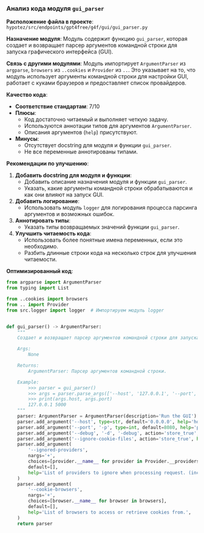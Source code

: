 ### **Анализ кода модуля `gui_parser`**

**Расположение файла в проекте**: `hypotez/src/endpoints/gpt4free/g4f/gui/gui_parser.py`

**Назначение модуля**: Модуль содержит функцию `gui_parser`, которая создает и возвращает парсер аргументов командной строки для запуска графического интерфейса (GUI).

**Связь с другими модулями**: Модуль импортирует `ArgumentParser` из `argparse`, `browsers` из `..cookies` и `Provider` из `..`. Это указывает на то, что модуль использует аргументы командной строки для настройки GUI, работает с куками браузеров и предоставляет список провайдеров.

**Качество кода**:
- **Соответствие стандартам**: 7/10
- **Плюсы**:
  - Код достаточно читаемый и выполняет четкую задачу.
  - Используются аннотации типов для аргументов `ArgumentParser`.
  - Описания аргументов (`help`) присутствуют.
- **Минусы**:
  - Отсутствует docstring для модуля и функции `gui_parser`.
  - Не все переменные аннотированы типами.

**Рекомендации по улучшению**:

1.  **Добавить docstring для модуля и функции**:
    - Добавить описание назначения модуля и функции `gui_parser`.
    - Указать, какие аргументы командной строки обрабатываются и как они влияют на запуск GUI.
2.  **Добавить логирование**:
    - Использовать модуль `logger` для логирования процесса парсинга аргументов и возможных ошибок.
3.  **Аннотировать типы**:
    - Указать типы возвращаемых значений функции `gui_parser`.
4.  **Улучшить читаемость кода**:
    - Использовать более понятные имена переменных, если это необходимо.
    - Разбить длинные строки кода на несколько строк для улучшения читаемости.

**Оптимизированный код**:

```python
from argparse import ArgumentParser
from typing import List

from ..cookies import browsers
from .. import Provider
from src.logger import logger  # Импортируем модуль logger


def gui_parser() -> ArgumentParser:
    """
    Создает и возвращает парсер аргументов командной строки для запуска GUI.

    Args:
        None

    Returns:
        ArgumentParser: Парсер аргументов командной строки.

    Example:
        >>> parser = gui_parser()
        >>> args = parser.parse_args(['--host', '127.0.0.1', '--port', '5000'])
        >>> print(args.host, args.port)
        127.0.0.1 5000
    """
    parser: ArgumentParser = ArgumentParser(description='Run the GUI')  # Аннотация типа переменной parser
    parser.add_argument('--host', type=str, default='0.0.0.0', help='hostname')
    parser.add_argument('--port', '-p', type=int, default=8080, help='port')
    parser.add_argument('--debug', '-d', '-debug', action='store_true', help='debug mode')
    parser.add_argument('--ignore-cookie-files', action='store_true', help='Don\'t read .har and cookie files.')
    parser.add_argument(
        '--ignored-providers',
        nargs='+',
        choices=[provider.__name__ for provider in Provider.__providers__ if provider.working],
        default=[],
        help='List of providers to ignore when processing request. (incompatible with --reload and --workers)',
    )
    parser.add_argument(
        '--cookie-browsers',
        nargs='+',
        choices=[browser.__name__ for browser in browsers],
        default=[],
        help='List of browsers to access or retrieve cookies from.',
    )
    return parser